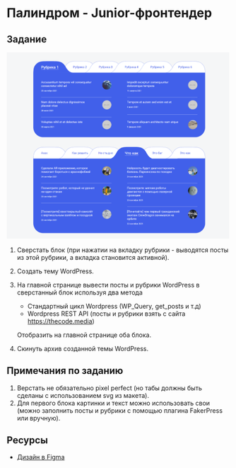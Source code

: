 # Палиндром - Junior-фронтендер

## Задание
![Блок со статьями](doc/screenshot.png)

1) Сверстать блок (при нажатии на вкладку рубрики - выводятся посты из этой рубрики, а вкладка становится активной).
2) Создать тему WordPress.
3) На главной странице вывести посты и рубрики WordPress в сверстанный блок используя два метода  
    - Стандартный цикл Wordpress (WP_Query, get_posts и т.д)  
    - Wordpress REST API (посты и рубрики взять с сайта https://thecode.media)

    Отобразить на главной странице оба блока.

4) Скинуть архив созданной темы WordPress.

## Примечания по заданию
1) Верстать не обязательно pixel perfect (но табы должны быть сделаны с использованием svg из макета).
2) Для первого блока картинки и текст можно использовать свои (можно заполнить посты и рубрики с помощью плагина FakerPress или вручную).

## Ресурсы
- [Дизайн в Figma](https://www.figma.com/file/UenUa0qzXrbq1sba5CKtGv/Блок-со-статьями?node-id=0%3A1)
